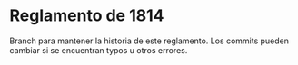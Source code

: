 # Reglamento de 1814

Branch para mantener la historia de este reglamento.
Los commits pueden cambiar si se encuentran typos u otros errores.
